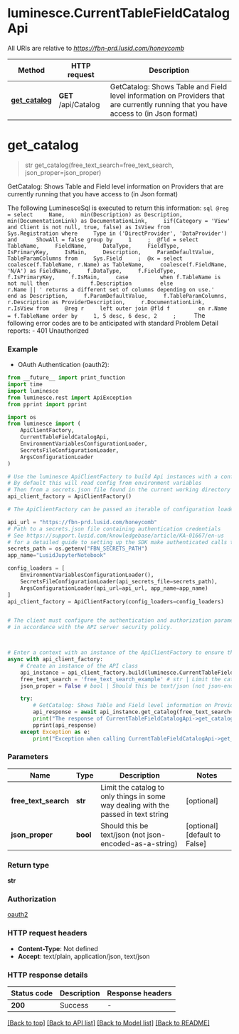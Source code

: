 # luminesce.CurrentTableFieldCatalogApi

All URIs are relative to *https://fbn-prd.lusid.com/honeycomb*

Method | HTTP request | Description
------------- | ------------- | -------------
[**get_catalog**](CurrentTableFieldCatalogApi.md#get_catalog) | **GET** /api/Catalog | GetCatalog: Shows Table and Field level information on Providers that are currently running that you have access to (in Json format)


# **get_catalog**
> str get_catalog(free_text_search=free_text_search, json_proper=json_proper)

GetCatalog: Shows Table and Field level information on Providers that are currently running that you have access to (in Json format)

 The following LuminesceSql is executed to return this information:  ```sql @reg = select     Name,     min(Description) as Description,     min(DocumentationLink) as DocumentationLink,     iif(Category = 'View' and Client is not null, true, false) as IsView from     Sys.Registration where     Type in ('DirectProvider', 'DataProvider')     and      ShowAll = false group by     1     ;  @fld = select     TableName,     FieldName,     DataType,     FieldType,     IsPrimaryKey,     IsMain,     Description,     ParamDefaultValue,     TableParamColumns from     Sys.Field     ;  @x = select     coalesce(f.TableName, r.Name) as TableName,     coalesce(f.FieldName, 'N/A') as FieldName,     f.DataType,     f.FieldType,     f.IsPrimaryKey,     f.IsMain,     case          when f.TableName is not null then             f.Description         else             r.Name || ' returns a different set of columns depending on use.'         end as Description,     f.ParamDefaultValue,     f.TableParamColumns,     r.Description as ProviderDescription,     r.DocumentationLink,     r.IsView from     @reg r     left outer join @fld f         on r.Name = f.TableName order by     1, 5 desc, 6 desc, 2     ;     ```  The following error codes are to be anticipated with standard Problem Detail reports: - 401 Unauthorized 

### Example

* OAuth Authentication (oauth2):
```python
from __future__ import print_function
import time
import luminesce
from luminesce.rest import ApiException
from pprint import pprint

import os
from luminesce import (
    ApiClientFactory,
    CurrentTableFieldCatalogApi,
    EnvironmentVariablesConfigurationLoader,
    SecretsFileConfigurationLoader,
    ArgsConfigurationLoader
)

# Use the luminesce ApiClientFactory to build Api instances with a configured api client
# By default this will read config from environment variables
# Then from a secrets.json file found in the current working directory
api_client_factory = ApiClientFactory()

# The ApiClientFactory can be passed an iterable of configuration loaders to read configuration from

api_url = "https://fbn-prd.lusid.com/honeycomb"
# Path to a secrets.json file containing authentication credentials
# See https://support.lusid.com/knowledgebase/article/KA-01667/en-us
# for a detailed guide to setting up the SDK make authenticated calls to LUSID APIs
secrets_path = os.getenv("FBN_SECRETS_PATH")
app_name="LusidJupyterNotebook"

config_loaders = [
	EnvironmentVariablesConfigurationLoader(),
	SecretsFileConfigurationLoader(api_secrets_file=secrets_path),
	ArgsConfigurationLoader(api_url=api_url, app_name=app_name)
]
api_client_factory = ApiClientFactory(config_loaders=config_loaders)


# The client must configure the authentication and authorization parameters
# in accordance with the API server security policy.



# Enter a context with an instance of the ApiClientFactory to ensure the connection pool is closed after use
async with api_client_factory:
    # Create an instance of the API class
    api_instance = api_client_factory.build(luminesce.CurrentTableFieldCatalogApi)
    free_text_search = 'free_text_search_example' # str | Limit the catalog to only things in some way dealing with the passed in text string (optional)
    json_proper = False # bool | Should this be text/json (not json-encoded-as-a-string) (optional) (default to False)

    try:
        # GetCatalog: Shows Table and Field level information on Providers that are currently running that you have access to (in Json format)
        api_response = await api_instance.get_catalog(free_text_search=free_text_search, json_proper=json_proper)
        print("The response of CurrentTableFieldCatalogApi->get_catalog:\n")
        pprint(api_response)
    except Exception as e:
        print("Exception when calling CurrentTableFieldCatalogApi->get_catalog: %s\n" % e)
```


### Parameters

Name | Type | Description  | Notes
------------- | ------------- | ------------- | -------------
 **free_text_search** | **str**| Limit the catalog to only things in some way dealing with the passed in text string | [optional] 
 **json_proper** | **bool**| Should this be text/json (not json-encoded-as-a-string) | [optional] [default to False]

### Return type

**str**

### Authorization

[oauth2](../README.md#oauth2)

### HTTP request headers

 - **Content-Type**: Not defined
 - **Accept**: text/plain, application/json, text/json

### HTTP response details
| Status code | Description | Response headers |
|-------------|-------------|------------------|
**200** | Success |  -  |

[[Back to top]](#) [[Back to API list]](../README.md#documentation-for-api-endpoints) [[Back to Model list]](../README.md#documentation-for-models) [[Back to README]](../README.md)

